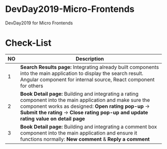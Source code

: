 # DevDay2019-Micro-Frontends
DevDay2019 for Micro Frontends

# Check-List
|NO|Description|
|--|--|
|1|**Search Results page:** Integrating already built components into the main application to display the search result. Angular component for internal source, React component for others|
|2|**Book Detail page:** Building and integrating a rating component into the main application and make sure the component works as designed: **Open rating pop-up** -> **Submit the rating** -> **Close rating pop-up and update rating value on detail page**|
|3|**Book Detail page:** Building and integrating a comment box component into the main application and ensure it functions normally: **New comment** & **Reply a comment**|
